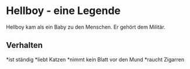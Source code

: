 # Hellboy - eine Legende 
Hellboy kam als ein Baby zu den Menschen. Er gehört dem Militär.

## Verhalten 

*ist ständig
*liebt Katzen
*nimmt kein Blatt vor den Mund
*raucht Zigarren

